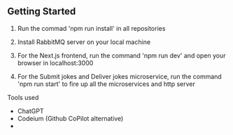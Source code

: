 ## Getting Started

1. Run the commad 'npm run install' in all repositories
2. Install RabbitMQ server on your local machine

3. For the Next.js frontend, run the command 'npm run dev' and open your browser in localhost:3000

4. For the Submit jokes and Deliver jokes microservice, run the command 'npm run start' to fire up all the microservices and http server

Tools used

-   ChatGPT
-   Codeium (Github CoPilot alternative)
-
